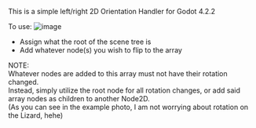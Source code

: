 This is a simple left/right 2D Orientation Handler for Godot 4.2.2

To use:
  ![image](https://github.com/user-attachments/assets/a2ccfba6-49f9-4fde-b74a-715ce3181475)
  - Assign what the root of the scene tree is
  - Add whatever node(s) you wish to flip to the array

NOTE:<br>
Whatever nodes are added to this array must not have their rotation changed.<br>
Instead, simply utilize the root node for all rotation changes, or add said array nodes as children to another Node2D.<br>
(As you can see in the example photo, I am not worrying about rotation on the Lizard, hehe)<br>
